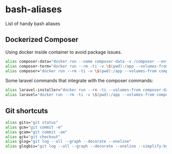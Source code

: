 # bash-aliases
List of handy bash aliases

## Dockerized Composer

Using docker inside container to avoid package issues.

```bash
alias composer-data="docker run --name composer-data -v /composer --entrypoint sh composer/composer:php5-alpine"
alias composer-term="docker run --rm -ti -v \$(pwd):/app --volumes-from composer-data --entrypoint sh composer/composer:php5-alpine"
alias composer="docker run --rm -ti -v \$(pwd):/app --volumes-from composer-data composer/composer:php5-alpine"
```

Some laravel commands that integrate with the composer commands:
```bash
alias laravel-installer="docker run --rm -ti --volumes-from composer-data composer/composer:php5-alpine global require \"laravel/installer\""
alias laravel="docker run --rm -ti -v \$(pwd):/app --volumes-from composer-data --entrypoint laravel composer/composer:php5-alpine"
```

## Git shortcuts

```bash
alias gits="git status"
alias gcm="git commit -m"
alias gcam="git commit -am"
alias gck="git checkout"
alias glog="git log --all --graph --decorate --oneline"
alias glogbis="git log --all --graph --decorate --oneline --simplify-by-decoration"
```
